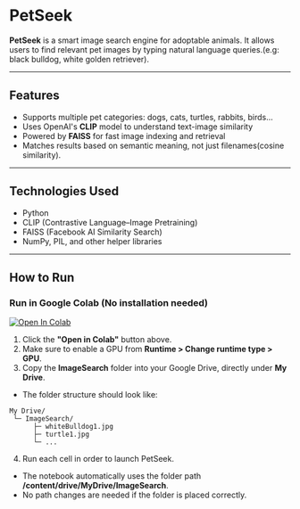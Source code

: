 # PetSeek

**PetSeek** is a smart image search engine for adoptable animals. It allows users to find relevant pet images by typing natural language queries.(e.g: black bulldog, white golden retriever).

---

## Features
- Supports multiple pet categories: dogs, cats, turtles, rabbits, birds...
- Uses OpenAI's **CLIP** model to understand text-image similarity
- Powered by **FAISS** for fast image indexing and retrieval
- Matches results based on semantic meaning, not just filenames(cosine similarity).

---

## Technologies Used

- Python
- CLIP (Contrastive Language–Image Pretraining)
- FAISS (Facebook AI Similarity Search)
- NumPy, PIL, and other helper libraries

---

## How to Run

### Run in Google Colab (No installation needed)

[![Open In Colab](https://colab.research.google.com/assets/colab-badge.svg)](https://colab.research.google.com/github/Yasmine-Hmida/PetSeek-SearchEngine/blob/main/PetSeek.ipynb)

1. Click the **"Open in Colab"** button above.
2. Make sure to enable a GPU from **Runtime > Change runtime type > GPU**.
3. Copy the **ImageSearch** folder into your Google Drive, directly under **My Drive**.
- The folder structure should look like: <br>
````
My Drive/ 
 └─ ImageSearch/ 
      ├─ whiteBulldog1.jpg 
      ├─ turtle1.jpg 
      └─ ...
````
4. Run each cell in order to launch PetSeek.
- The notebook automatically uses the folder path **/content/drive/MyDrive/ImageSearch**.
- No path changes are needed if the folder is placed correctly.
